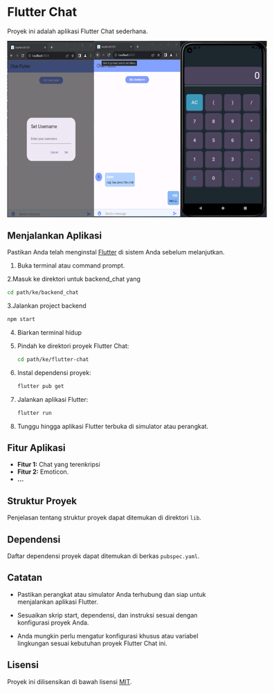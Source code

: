 
# Flutter Chat

Proyek ini adalah aplikasi Flutter Chat sederhana.

<div style="display: flex; justify-content: space-between;">
  <img src="foto/1.png" alt="Screenshot Aplikasi 1" width="200"/>
  <img src="foto/2.png" alt="Screenshot Aplikasi 2" width="200"/>
  <img src="foto/3.png" alt="Screenshot Aplikasi 3" width="200"/>
</div>

## Menjalankan Aplikasi

Pastikan Anda telah menginstal [Flutter](https://flutter.dev/docs/get-started/install) di sistem Anda sebelum melanjutkan.

1. Buka terminal atau command prompt.

2.Masuk ke direktori untuk backend_chat yang
   ```bash
   cd path/ke/backend_chat
   ```

3.Jalankan project backend
   ```bash
   npm start
   ```
4. Biarkan terminal hidup
   
5. Pindah ke direktori proyek Flutter Chat:

   ```bash
   cd path/ke/flutter-chat
   ```

6. Instal dependensi proyek:

   ```bash
   flutter pub get
   ```

7. Jalankan aplikasi Flutter:

   ```bash
   flutter run
   ```

8. Tunggu hingga aplikasi Flutter terbuka di simulator atau perangkat.

## Fitur Aplikasi

- **Fitur 1:** Chat yang terenkripsi
- **Fitur 2:** Emoticon.
- **...**

## Struktur Proyek

Penjelasan tentang struktur proyek dapat ditemukan di direktori `lib`.

## Dependensi

Daftar dependensi proyek dapat ditemukan di berkas `pubspec.yaml`.

## Catatan

- Pastikan perangkat atau simulator Anda terhubung dan siap untuk menjalankan aplikasi Flutter.

- Sesuaikan skrip start, dependensi, dan instruksi sesuai dengan konfigurasi proyek Anda.

- Anda mungkin perlu mengatur konfigurasi khusus atau variabel lingkungan sesuai kebutuhan proyek Flutter Chat ini.

## Lisensi

Proyek ini dilisensikan di bawah lisensi [MIT](LICENSE).

